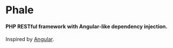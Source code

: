 # Phale

#### PHP RESTful framework with Angular-like dependency injection.

Inspired by <a href="http://angularjs.org">Angular</a>.
